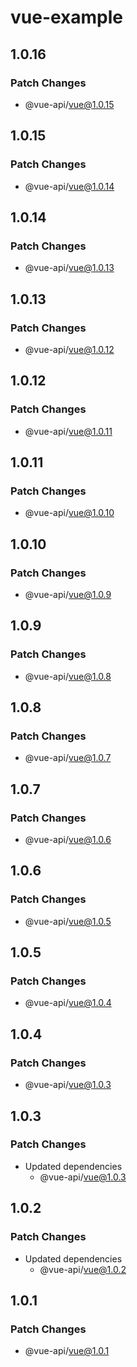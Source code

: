 # vue-example

## 1.0.16

### Patch Changes

- @vue-api/vue@1.0.15

## 1.0.15

### Patch Changes

- @vue-api/vue@1.0.14

## 1.0.14

### Patch Changes

- @vue-api/vue@1.0.13

## 1.0.13

### Patch Changes

- @vue-api/vue@1.0.12

## 1.0.12

### Patch Changes

- @vue-api/vue@1.0.11

## 1.0.11

### Patch Changes

- @vue-api/vue@1.0.10

## 1.0.10

### Patch Changes

- @vue-api/vue@1.0.9

## 1.0.9

### Patch Changes

- @vue-api/vue@1.0.8

## 1.0.8

### Patch Changes

- @vue-api/vue@1.0.7

## 1.0.7

### Patch Changes

- @vue-api/vue@1.0.6

## 1.0.6

### Patch Changes

- @vue-api/vue@1.0.5

## 1.0.5

### Patch Changes

- @vue-api/vue@1.0.4

## 1.0.4

### Patch Changes

- @vue-api/vue@1.0.3

## 1.0.3

### Patch Changes

- Updated dependencies
  - @vue-api/vue@1.0.3

## 1.0.2

### Patch Changes

- Updated dependencies
  - @vue-api/vue@1.0.2

## 1.0.1

### Patch Changes

- @vue-api/vue@1.0.1

